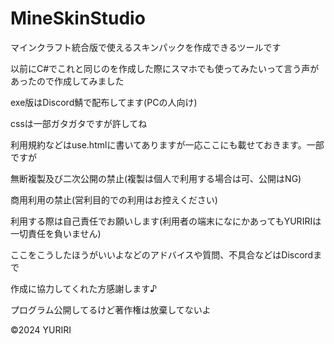 # MineSkinStudio

マインクラフト統合版で使えるスキンパックを作成できるツールです

以前にC#でこれと同じのを作成した際にスマホでも使ってみたいって言う声があったので作成してみました

exe版はDiscord鯖で配布してます(PCの人向け)

cssは一部ガタガタですが許してね

利用規約などはuse.htmlに書いてありますが一応ここにも載せておきます。一部ですが

無断複製及び二次公開の禁止(複製は個人で利用する場合は可、公開はNG)

商用利用の禁止(営利目的での利用はお控えください)

利用する際は自己責任でお願いします(利用者の端末になにかあってもYURIRIは一切責任を負いません)

ここをこうしたほうがいいよなどのアドバイスや質問、不具合などはDiscordまで

作成に協力してくれた方感謝します♪

プログラム公開してるけど著作権は放棄してないよ

©2024 YURIRI
